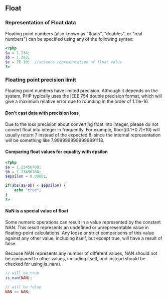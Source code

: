 ## Float

### Representation of Float data

Floating point numbers (also known as "floats", "doubles", or "real numbers") can be specified using any of the 
following syntax:

```php
<?php
$a = 1.234; 
$b = 1.2e3; 
$c = 7E-10;  //science representation of float value
?>
```

### Floating point precision limit
Floating point numbers have limited precision. Although it depends on the system, PHP typically uses the 
IEEE 754 double precision format, which will give a maximum relative error due to rounding in the order of 1.11e-16.

#### Don't cast data with precision loss

Due to the loss precision about converting float into integer, please do not convert float into integer in frequently.
For example, floor((0.1+0.7)*10) will usually return 7 instead of the expected 8, since the internal representation
will be something like 7.9999999999999991118.

#### Comparing float values for equality with epsilon

```php
<?php
$a = 1.23456789;
$b = 1.23456780;
$epsilon = 0.00001;

if(abs($a-$b) < $epsilon) {
    echo "true";
}
?>

```


#### NaN is a special value of float

Some numeric operations can result in a value represented by the constant NAN. This result represents an undefined or unrepresentable value in floating-point calculations. Any loose or strict comparisons of this value against any other value, including itself, but except true, will have a result of false.

Because NAN represents any number of different values, NAN should not be compared to other values, including itself, and instead should be checked for using is_nan().

```php
// will be true
is_nan(NAN);

// will be false
NAN == NAN;
```



